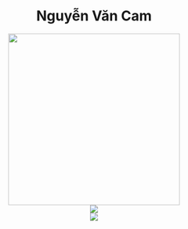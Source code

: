 <h1 align="center">Nguyễn Văn Cam</h1>
<p align="center">
  <div align="center"><img src="https://avatars.githubusercontent.com/u/6926208?v=4?raw=true" width="350"></div>
  <div align="center"><img src="https://github-readme-stats.vercel.app/api?username=Desperado&show_icons=true&count_private=true&theme=merko"></div>
  <div align="center"><img src="https://github-readme-stats.vercel.app/api/top-langs/?username=Desperado&hide=javascript,css,scss,html&layout=compact&theme=merko" /></div>
</p>
